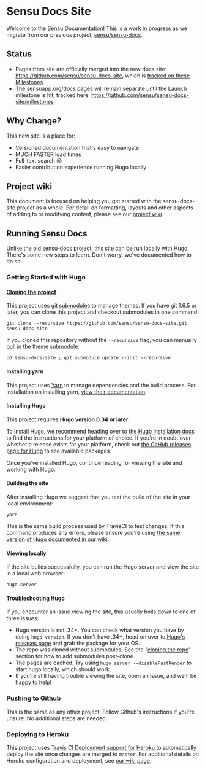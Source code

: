 # Sensu Docs Site

Welcome to the Sensu Documentation! This is a work in progress as we migrate from our previous project, [sensu/sensu-docs](https://github.com/sensu/sensu-docs-site).

## Status

- Pages from site are officially merged into the new docs site: https://github.com/sensu/sensu-docs-site, which is [tracked on these Milestones](https://github.com/sensu/sensu-docs-site/milestones)
- The sensuapp.org/docs pages will remain separate until the Launch milestone is hit, tracked here: https://github.com/sensu/sensu-docs-site/milestones

## Why Change?

This new site is a place for:

- Versioned documentation that's easy to navigate
- MUCH FASTER load times
- Full-text search 😍
- Easier contribution experience running Hugo locally

## Project wiki

This document is focused on helping you get started with the sensu-docs-site project as a whole. For detail on formatting, layouts and other aspects of adding to or modifying content, please see our [project wiki](https://github.com/sensu/sensu-docs-site/wiki).

## Running Sensu Docs

Unlike the old sensu-docs project, this site can be run locally with Hugo. There's some new steps to learn. Don't worry, we've documented how to do so:

### Getting Started with Hugo

#### [Cloning the project](#cloning-the-project) 

This project uses [git submodules](https://git-scm.com/book/en/v2/Git-Tools-Submodules) to manage themes. If you have git 1.6.5 or later, you can clone this project and checkout submodules in one command:

```
git clone --recursive https://github.com/sensu/sensu-docs-site.git sensu-docs-site
```

If you cloned this repository without the `--recursive` flag, you can manually pull in the theme submodule:
```
cd sensu-docs-site ; git submodule update --init --recursive
```

#### Installing yarn

This project uses [Yarn](https://yarnpkg.com/) to manage dependencies and the build process. For installation
on installing yarn, [view their documentation](https://yarnpkg.com/lang/en/docs/install/).

#### Installing Hugo

This project requires **Hugo version 0.34 or later**.

To install Hugo, we recommend heading over to [the Hugo installation docs](http://gohugo.io/getting-started/installing/) to find the instructions for your platform of choice. If you're in doubt over whether a release exists for your platform, check out [the GitHub releases page for Hugo](https://github.com/gohugoio/hugo/releases) to see available packages. 

Once you've installed Hugo, continue reading for viewing the site and working with Hugo.

#### Building the site

After installing Hugo we suggest that you test the build of the site in your local environment:

```
yarn
```

This is the same build process used by TravisCI to test changes. If this command produces any errors, please ensure you're using [the same version of Hugo documented in our wiki](https://github.com/sensu/sensu-docs-site/wiki/Hugo-version-upgrades).


#### Viewing locally
If the site builds successfully, you can run the Hugo server and view the site in a local web browser:

```
hugo server
```

#### Troubleshooting Hugo
If you encounter an issue viewing the site, this usually boils down to one of three issues:
* Hugo version is not .34+. You can check what version you have by doing `hugo version`. If you don't have .34+, head on over to [Hugo's releases page](https://github.com/gohugoio/hugo/releases) and grab the package for your OS.
* The repo was cloned without submodules. See the "[cloning the repo](#cloning-the-project)" section for how to add submodules post-clone.
* The pages are cached. Try using `hugo server --disableFastRender` to start hugo locally, which should work.
* If you're still having trouble viewing the site, open an issue, and we'll be happy to help!

### Pushing to Github
This is the same as any other project. Follow Github's instructions if you're unsure. No additional steps are needed.

### Deploying to Heroku
This project uses [Travis CI Deployment support for Heroku](https://docs.travis-ci.com/user/deployment/heroku/) to automatically deploy the site once changes are merged to `master`. For additional details on Heroku configuration and deployment, see [our wiki page](https://github.com/sensu/sensu-docs-site/wiki/Heroku-Configuration-and-Publishing).